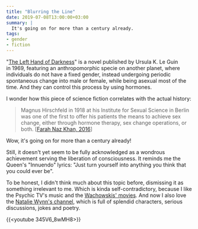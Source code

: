 ```yaml
---
title: "Blurring the Line"
date: 2019-07-08T13:00:00+03:00
summary: |
  It's going on for more than a century already.
tags:
- gender
- fiction
---
```


"[The Left Hand of Darkness][]" is a novel published by Ursula K. Le Guin in 1969, featuring an anthropomorphic specie on another planet, where individuals do not have a fixed gender, instead undergoing periodic spontaneous change into male or female, while being asexual most of the time. And they can control this process by using hormones.

I wonder how this piece of science fiction correlates with the actual history: 

> Magnus Hirschfeld in 1918 at his Institute for Sexual Science in Berlin was one of the first to offer his patients the means to achieve sex change, either through hormone therapy, sex change operations, or both. [[Farah Naz Khan, 2016][history]]

Wow, it's going on for more than a century already!

Still, it doesn't yet seem to be fully acknowledged as a wondrous achievement serving the liberation of consciousness. It reminds me the Queen's "Innuendo" lyrics: "Just turn yourself into anything you think that you could ever be".

To be honest, I didn't think much about this topic before, dismissing it as something irrelevant to me. Which is kinda self-contradictory, because I like the Psychic TV's music and the [Wachowskis' movies][Sense8]. And now I also love the [Natalie Wynn's channel][ContraPoints], which is full of splendid characters, serious discussions, jokes and poetry.

{{<youtube 345V6_8wMH8>}}

[The Left Hand of Darkness]: https://en.wikipedia.org/wiki/The_Left_Hand_of_Darkness
[history]: https://blogs.scientificamerican.com/guest-blog/a-history-of-transgender-health-care/
[Sense8]: https://en.wikipedia.org/wiki/Sense8
[ContraPoints]: https://www.youtube.com/user/ContraPoints/videos